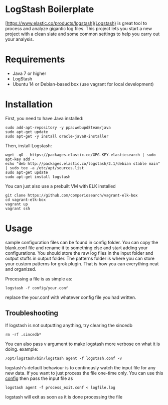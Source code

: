 # LogStash Boilerplate

[https://www.elastic.co/products/logstash](Logstash) is great tool to process and analyze gigantic log files. This project lets you start a new project with a clean slate and some common settings to help you carry out your analysis.


# Requirements

* Java 7 or higher
* LogStash
* Ubuntu 14 or Debian-based box (use vagrant for local development)

# Installation

First, you need to have Java installed:

```
sudo add-apt-repository -y ppa:webupd8team/java
sudo apt-get update
sudo apt-get -y install oracle-java8-installer
```

Then, install Logstash:

```
wget -qO - https://packages.elastic.co/GPG-KEY-elasticsearch | sudo apt-key add -
echo "deb http://packages.elastic.co/logstash/2.1/debian stable main" | sudo tee -a /etc/apt/sources.list
sudo apt-get update
sudo apt-get install logstash
```

You can just also use a prebuilt VM with ELK installed
```
git clone https://github.com/comperiosearch/vagrant-elk-box
cd vagrant-elk-box
vagrant up
vagrant ssh
```


# Usage

sample configuration files can be found in config folder. You can copy the blank.conf file and rename it to something else and start adding your configurations. You should store the raw log files in the input folder and output stuffs in output folder. The patterns folder is where you can store your custom patterns for grok plugin.
That is how you can everything neat and organized.

Processing a file is as simple as:
```
logstash -f config/your.conf
``` 

replace the your.conf with whatever config file you had written.


## Troubleshooting

If logstash is not outputting anything, try clearing the sincedb
```
rm -rf .sincedb*
```
You can also pass v argument to make logstash more verbose on what it is doing.
example:
```
/opt/logstash/bin/logstash agent -f logstash.conf -v
```
logstash's default behaviour is to continously watch the input file for any new data. If you want to just process the file one-time only. You can use this [config](https://github.com/buonzz/logstash-boilerplate/blob/master/config/process_and_exit.conf)
then pass the input file as 

```
logstash agent -f process_exit.conf < logfile.log
```
logstash will exit as soon as it is done processing the file
